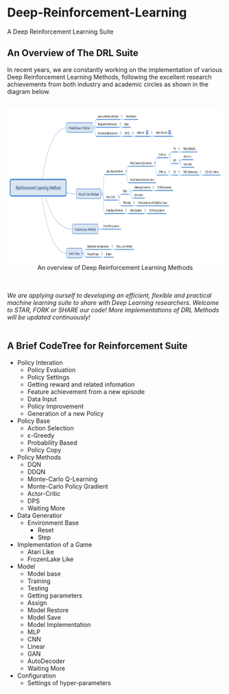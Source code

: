 # Deep-Reinforcement-Learning
A Deep Reinforcement Learning Suite

## An Overview of The **DRL** Suite 

In recent years, we are constantly working on the implementation of various Deep Reinforcement Learning Methods, following the excellent research achievements from both industry and academic circles as shown in the diagram below.<br></br>

<div align=center><img src="https://github.com/emailhxn/Deep-Reinforcement-Learning/blob/master/img/ReinforcementLearningMethod.png" width = "1000" height = "360"/></div>
<div align=center>An overview of Deep Reinforcement Learning Methods</div>

<br></br>
*We are applying ourself to developing an efficient, flexible and practical machine learning suite to share with Deep Learning researchers. Welcome to STAR, FORK or SHARE our code! More implementations of DRL Methods will be updated continuously!*
<br></br>

## A Brief CodeTree for Reinforcement Suite

- Policy Interation
  - Policy Evaluation
   - Policy Settings
   - Getting reward and related infomation
   - Feature achievement from a new episode
   - Data Input
  - Policy Improvement
   - Generation of a new Policy 
- Policy Base
  - Action Selection
   - ε-Greedy
   - Probability Based
  - Policy Copy
- Policy Methods 
  - DQN
  - DDQN
  - Monte-Carlo Q-Learning
  - Monte-Carlo Policy Gradient
  - Actor-Critic
  - DPS
  - Waiting More
- Data Generatior
  - Environment Base
     - Reset
     - Step
- Implementation of a Game
  - Atari Like
  - FrozenLake Like
- Model
  - Model base
   - Training
   - Testing
   - Getting parameters
   - Assign
   - Model Restore
   - Model Save
  - Model Implementation
   - MLP
   - CNN
   - Linear
   - GAN
   - AutoDecoder
   - Waiting More
- Configuration
  - Settings of hyper-parameters


